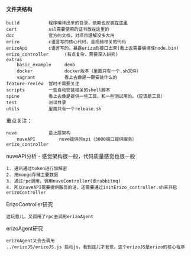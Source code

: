 #### 文件夹结构
```angular2
build           程序编译出来的目录，依赖也安装在这里
cert            ssl需要使用的证书放在这里的
doc             官方的文档，对项目理解没多大用
erizo           c语言写的核心代码，音视频相关的代码
erizoApi        c语言写的，暴露erizo的接口出来(看上去需要编译成node.bin)
erizo_controller      (有点复杂，需要深入研究)
extras
    basic_example     demo
    docker            docker版本（里面只有一个.sh文件）
    vagrant           看上去像是一键安装什么的
feature-review  暂时不需要关注
scripts         一些自动安装相关的shell脚本
spine           看上去像是提供一些工具，和一些测试用的。（应该是工具）
test            测试目录
utils           里面只有一个release.sh    
```

重点关注：
```angular2
nuve            最上层架构
    nuveAPI         nuve提供的api（3000端口提供服务）
erizo_controller
```

nuveAPI分析 - 感觉架构很一般，代码质量感觉也很一般
```angular2
1. 通讯通过token进行加解密
2. 用mongo存储主要数据
3. 通过rpc调用，调用nuveController(走rabbitmq)
4. 所以nuveAPI需要提供服务的话，还需要通过initErizo_controller.sh来开启erizoController
```

ErizoController研究
```angular2
这玩意儿，又调用了rpc去调用erizoAgent
```

erizoAgent研究
```angular2
erizoAgent又会去调用
../erizoJS/erizoJS.js 启动js，看到这儿才发现，这个erizoJS是erizo的核心程序
```


